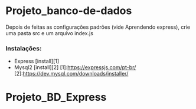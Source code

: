 # Projeto_banco-de-dados

Depois de feitas as configurações padrões (vide Aprendendo express), crie uma pasta src e um arquivo index.js

### Instalações:
- Express [install][1]
- Mysql2  [install][2]
[1]:https://expressjs.com/pt-br/
[2]:https://dev.mysql.com/downloads/installer/

# Projeto_BD_Express
